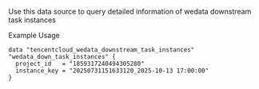 Use this data source to query detailed information of wedata downstream task instances

Example Usage

```hcl
data "tencentcloud_wedata_downstream_task_instances" "wedata_down_task_instances" {
  project_id   = "1859317240494305280"
  instance_key = "20250731151633120_2025-10-13 17:00:00"
}
```